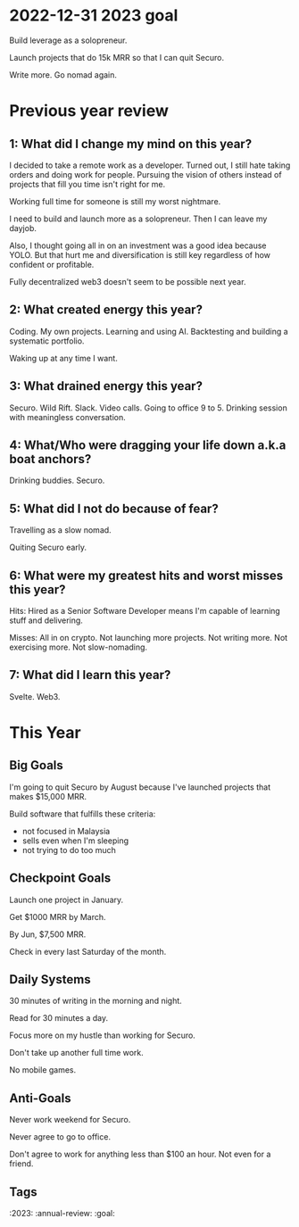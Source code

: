 # 2022-12-31 2023 goal

Build leverage as a solopreneur.

Launch projects that do 15k MRR so that I can quit Securo.

Write more. Go nomad again.

# Previous year review

## 1: What did I change my mind on this year?

I decided to take a remote work as a developer. Turned out, I still hate taking orders and doing work for people. Pursuing the vision of others instead of projects that fill you time isn't right for me.

Working full time for someone is still my worst nightmare.

I need to build and launch more as a solopreneur. Then I can leave my dayjob.

Also, I thought going all in on an investment was a good idea because YOLO. But that hurt me and diversification is still key regardless of how confident or profitable.

Fully decentralized web3 doesn't seem to be possible next year.

## 2: What created energy this year?

Coding. My own projects. Learning and using AI. Backtesting and building a systematic portfolio.

Waking up at any time I want.

## 3: What drained energy this year?

Securo. Wild Rift. Slack. Video calls. Going to office 9 to 5. Drinking session with meaningless conversation.

## 4: What/Who were dragging your life down a.k.a boat anchors?

Drinking buddies. Securo.

## 5: What did I not do because of fear?

Travelling as a slow nomad.

Quiting Securo early.

## 6: What were my greatest hits and worst misses this year?

Hits: Hired as a Senior Software Developer means I'm capable of learning stuff and delivering.

Misses: All in on crypto. Not launching more projects. Not writing more. Not exercising more. Not slow-nomading.

## 7: What did I learn this year?

Svelte. Web3.

# This Year

## Big Goals

I'm going to quit Securo by August because I've launched projects that makes $15,000 MRR.

Build software that fulfills these criteria:
- not focused in Malaysia
- sells even when I'm sleeping
- not trying to do too much

## Checkpoint Goals

Launch one project in January.

Get $1000 MRR by March.

By Jun, $7,500 MRR.

Check in every last Saturday of the month.

## Daily Systems

30 minutes of writing in the morning and night.

Read for 30 minutes a day.

Focus more on my hustle than working for Securo.

Don't take up another full time work.

No mobile games.

## Anti-Goals

Never work weekend for Securo.

Never agree to go to office.

Don't agree to work for anything less than $100 an hour. Not even for a friend.

Tags
---
:2023:
:annual-review:
:goal:
